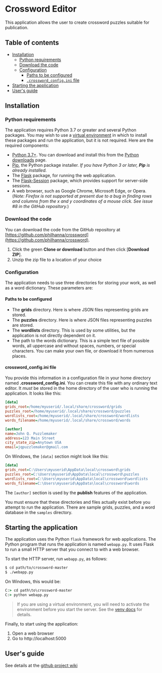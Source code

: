 # Crossword Editor

This application allows the user to create
crossword puzzles suitable for publication.

## Table of contents
- [Installation](#installation)
    - [Python requirements](#python-requirements)
    - [Download the code](#download-the-code)
    - [Configuration](#configuration)
        - [Paths to be configured](#paths-to-be-configured)
        - [`.crossword_config.ini` file](#crossword-configini-file)
- [Starting the application](#starting-the-application)
- [User's guide](#users-guide)

## Installation

### Python requirements

The application requires Python 3.7 or greater and several Python packages.
You may wish to use a
[virtual environment](
https://packaging.python.org/guides/installing-using-pip-and-virtual-environments/)
in which to install these packages and run the application, but it is not required.
Here are the required components:

- [Python 3.7+](https://www.python.org/).
You can download and install this from the
[Python downloads](https://www.python.org/downloads/release) page.
- [Pip](https://www.w3schools.com/python/python_pip.asp),
the Python package installer.
_If you have Python 3 or later, **Pip** is already installed._
- The [Flask](https://flask.palletsprojects.com/en/1.1.x/) package,
for running the web application.
- The [Flask-Session](https://flasksession.readthedocs.io/en/latest/)
package, which provides support for server-side sessions.
- A web browser, such as Google Chrome, Microsoft Edge, or Opera.
(_Note: Firefox is not supported at present due to a bug in
finding rows and columns from the x and y coordinates of
a mouse click.  See issue #8 in the GitHub repository._)

### Download the code

You can download the code from the GitHub repository
at [https://github.com/philhanna/crossword](https://github.com/philhanna/crossword).

1. Click the green **Clone or download** button
and then click [**Download ZIP**].
2. Unzip the zip file to a location of your choice

### Configuration

The application needs to use three directories for storing your work,
as well as a word dictionary.  These parameters are:

#### Paths to be configured

- The **grids** directory.
Here is where JSON files representing grids are stored.
- The **puzzles** directory.
Here is where JSON files representing puzzles are stored.
- The **wordlists** directory.
This is used by some utilities, but the application is not
directly dependent on it.
- The path to the words dictionary.
This is a simple text file of possible words, all uppercase
and without spaces, numbers, or special characters.
You can make your own file, or download it from numerous
places.

#### crossword_config.ini file
You provide this information in a configuration file
in your home directory named **.crossword_config.ini**.
You can create this file with any ordinary text editor.
It *must* be stored in the home directory of the user
who is running the application.
It looks like this:

```ini
[data]
grids_root=/home/myuserid/.local/share/crossword/grids
puzzles_root=/home/myuserid/.local/share/crossword/puzzles
wordlists_root=/home/myuserid/.local/share/crossword/wordlists
words_filename=/home/myuserid/.local/share/crossword/words

[author]
name=John Q. Puzzlemaker
address=123 Main Street
city_state_zip=Anytown USA
email=jqpuzzlemaker@gmail.com
```

On Windows, the `[data]` section might look like this:

```ini
[data]
grids_root=C:\Users\myuserid\AppData\local\crossword\grids
puzzles_root=C:\Users\myuserid\AppData\local\crossword\puzzles
wordlists_root=C:\Users\myuserid\AppData\local\crossword\wordlists
words_filename=C:\Users\myuserid\AppData\local\crossword\words
```

The `[author]` section is used by the **publish** features
of the application.

You must ensure that these directories and files actually exist
before you attempt to run the application. There are sample
grids, puzzles, and a word database in the `samples` directory.

## Starting the application

The application uses the Python `flask` framework for web applications.
The Python program that runs the application is named `webapp.py`.
It uses Flask to run a small HTTP server that you connect to with
a web browser.

To start the HTTP server, run `webapp.py`, as follows:

```bash
$ cd path/to/crossword-master
$ ./webapp.py
```

On Windows, this would be:

```bat
C:> cd path\to\crossword-master
C:> python webapp.py
```

> If you are using a virtual environment,
> you will need to activate the environment
> before you start the server.
> See the [venv docs](https://docs.python.org/3/library/venv.html)
> for details.

Finally, to start using the application:

1. Open a web browser
2. Go to http://localhost:5000

## User's guide

See details at the
[github project wiki](https://github.com/philhanna/crossword/wiki)
